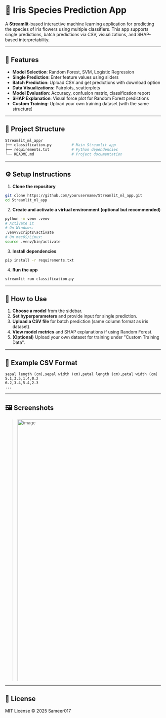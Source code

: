 # 🌸 Iris Species Prediction App

A **Streamlit**-based interactive machine learning application for predicting the species of iris flowers using multiple classifiers. This app supports single predictions, batch predictions via CSV, visualizations, and SHAP-based interpretability.

---

## 🚀 Features

* **Model Selection**: Random Forest, SVM, Logistic Regression
* **Single Prediction**: Enter feature values using sliders
* **Batch Prediction**: Upload CSV and get predictions with download option
* **Data Visualizations**: Pairplots, scatterplots
* **Model Evaluation**: Accuracy, confusion matrix, classification report
* **SHAP Explanation**: Visual force plot for Random Forest predictions
* **Custom Training**: Upload your own training dataset (with the same structure)

---

## 📂 Project Structure

```bash
Streamlit_ml_app/
├── classification.py         # Main Streamlit app
├── requirements.txt          # Python dependencies
└── README.md                 # Project documentation
```

---

## ⚙️ Setup Instructions

1. **Clone the repository**

```bash
git clone https://github.com/yourusername/Streamlit_ml_app.git
cd Streamlit_ml_app
```

2. **Create and activate a virtual environment (optional but recommended)**

```bash
python -m venv .venv
# Activate it
# On Windows:
.venv\Scripts\activate
# On macOS/Linux:
source .venv/bin/activate
```

3. **Install dependencies**

```bash
pip install -r requirements.txt
```

4. **Run the app**

```bash
streamlit run classification.py
```

---

## 📌 How to Use

1. **Choose a model** from the sidebar.
2. **Set hyperparameters** and provide input for single prediction.
3. **Upload a CSV file** for batch prediction (same column format as iris dataset).
4. **View model metrics** and SHAP explanations if using Random Forest.
5. **(Optional)** Upload your own dataset for training under "Custom Training Data".

---

## 🧲 Example CSV Format

```csv
sepal length (cm),sepal width (cm),petal length (cm),petal width (cm)
5.1,3.5,1.4,0.2
6.2,3.4,5.4,2.3
...
```

---

## 🖼️ Screenshots

> <img width="1919" height="844" alt="image" src="https://github.com/user-attachments/assets/051dc198-8fe8-4495-9c30-2db10488c4bc" />


---

## 📄 License

MIT License
© 2025 Sameer017
